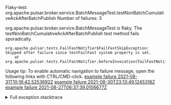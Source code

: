         
Flaky-test: org.apache.pulsar.broker.service.BatchMessageTest.testNonBatchCumulativeAckAfterBatchPublish
Number of failures: 3

org.apache.pulsar.broker.service.BatchMessageTest is flaky. The testNonBatchCumulativeAckAfterBatchPublish test method fails sporadically.

```
org.apache.pulsar.tests.FailFastNotifier$FailFastSkipException: Skipped after failure since testFailFast system property is set.
	at org.apache.pulsar.tests.FailFastNotifier.beforeInvocation(FailFastNotifier.java:88)

```

Usage tip: To enable automatic navigation to failure message, open the following links with CTRL/CMD-click.
[example failure 2021-08-31T10:16:42.5253692Z](https://github.com/apache/pulsar/runs/3471501156?check_suite_focus=true#step:10:2021)
[example failure 2021-08-30T23:13:49.1245318Z](https://github.com/apache/pulsar/runs/3467152431?check_suite_focus=true#step:9:1327)
[example failure 2021-08-27T06:37:39.0106677Z](https://github.com/apache/pulsar/runs/3440411059?check_suite_focus=true#step:9:3249)


<details>
<summary>Full exception stacktrace</summary>
<code><pre>
org.apache.pulsar.tests.FailFastNotifier$FailFastSkipException: Skipped after failure since testFailFast system property is set.
	at org.apache.pulsar.tests.FailFastNotifier.beforeInvocation(FailFastNotifier.java:88)

</pre></code>
</details>

